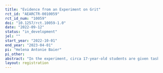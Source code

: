 ```yaml
---
title: "Evidence from an Experiment on Grit"
rct_id: "AEARCTR-0010059"
rct_id_num: "10059"
doi: "10.1257/rct.10059-1.0"
date: "2022-09-12"
status: "in_development"
jel: ""
start_year: "2022-10-01"
end_year: "2023-04-01"
pi: "Helena Antonie Baier"
pi_other:
abstract: "In the experiment, circa 17-year-old students are given tasks related to grit. The total of 71 students will sail on two three-masted ships for approximately 6 months starting in October 2022. The exercises will be carried out once a week on one of the two ships and will last approximately 20 minutes. They can be carried out independently and at leisure. The students will be interviewed shortly before their voyage and after their return using an online tool."
layout: registration
---
```


